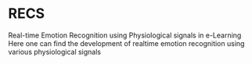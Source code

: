 # RECS
Real-time Emotion Recognition using Physiological signals in e-Learning Here one can find the development of realtime emotion recognition using various physiological signals
